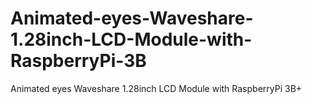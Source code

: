 # Animated-eyes-Waveshare-1.28inch-LCD-Module-with-RaspberryPi-3B
Animated eyes Waveshare 1.28inch LCD Module with RaspberryPi 3B+
